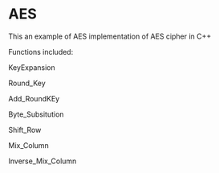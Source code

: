 # AES
This an example of AES implementation of AES cipher in C++

Functions included:

KeyExpansion

Round_Key

Add_RoundKEy

Byte_Subsitution

Shift_Row

Mix_Column

Inverse_Mix_Column

